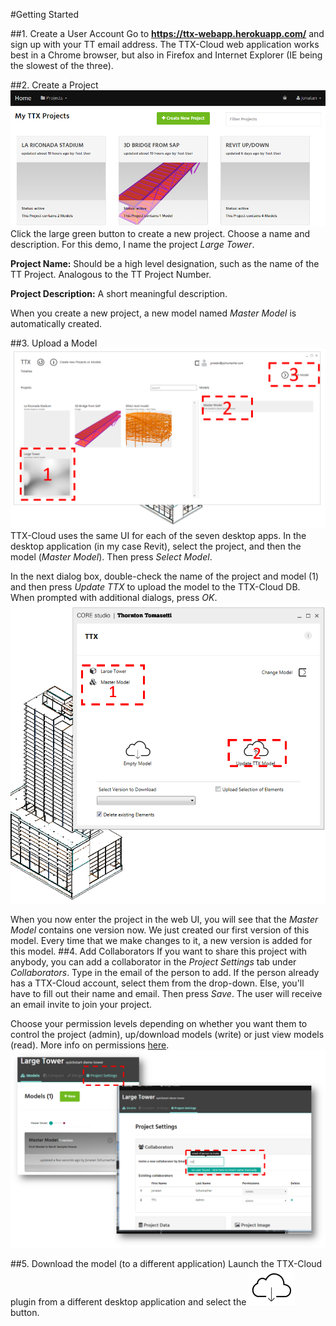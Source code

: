 #Getting Started

##1. Create a User Account
Go to **https://ttx-webapp.herokuapp.com/** and sign up with your TT email address.
The TTX-Cloud web application works best in a Chrome browser, but also in Firefox and Internet Explorer (IE being the slowest of the three).

##2. Create a Project
![](images/GettingStarted/GS_createProject1.PNG)
Click the large green button to create a new project. Choose a name and description. For this demo, I name the project *Large Tower*.

**Project Name:** Should be a high level designation, such as the name of the TT Project. Analogous to the TT Project Number.

**Project Description:** A short meaningful description. 

When you create a new project, a new model named *Master Model* is automatically created.

##3. Upload a Model
![](images/GettingStarted/GS_desktopUI.png)
TTX-Cloud uses the same UI for each of the seven desktop apps. In the desktop application (in my case Revit), select the project, and then the model (*Master Model*). Then press *Select Model*.

In the next dialog box, double-check the name of the project and model (1) and then press *Update TTX* to upload the model to the TTX-Cloud DB.
When prompted with additional dialogs, press *OK*.
![](images/GettingStarted/GS_desktopUI2.png)

When you now enter the project in the web UI, you will see that the *Master Model* contains one version now. We just created our first version of this model. Every time that we make changes to it, a new version is added for this model. 
##4. Add Collaborators
If you want to share this project with anybody, you can add a collaborator in the *Project Settings* tab  under *Collaborators*.
Type in the email of the person to add. If the person already has a TTX-Cloud account, select them from the drop-down. Else, you'll have to fill out their name and email. Then press *Save*. 
The user will receive an email invite to join your project.

Choose your permission levels depending on whether you want them to control the project (admin), up/download models (write) or just view models (read). More info on permissions [here](the_web_user_interface.md).
![](images/GettingStarted/GS_Collabs.png)

##5. Download the model (to a different application)
Launch the TTX-Cloud plugin from a different desktop application and select the ![](images/GettingStarted/desktop_download.PNG) button.

